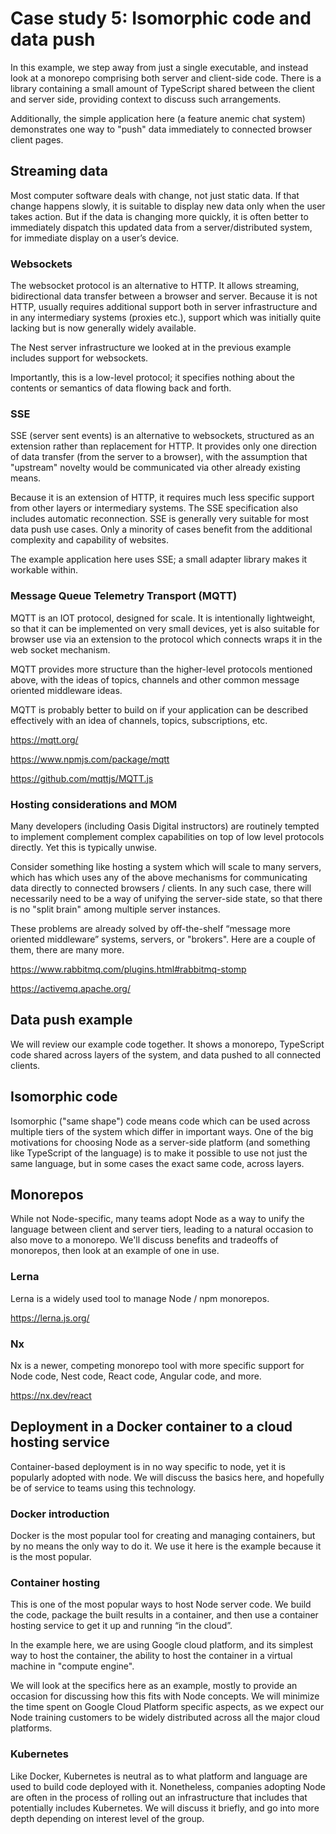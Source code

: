 # Case study 5: Isomorphic code and data push

In this example, we step away from just a single executable, and instead look at
a monorepo comprising both server and client-side code. There is a library
containing a small amount of TypeScript shared between the client and server
side, providing context to discuss such arrangements.

Additionally, the simple application here (a feature anemic chat system)
demonstrates one way to "push" data immediately to connected browser client
pages.

## Streaming data

Most computer software deals with change, not just static data. If that change
happens slowly, it is suitable to display new data only when the user takes
action. But if the data is changing more quickly, it is often better to
immediately dispatch this updated data from a server/distributed system, for
immediate display on a user’s device.

### Websockets

The websocket protocol is an alternative to HTTP. It allows streaming,
bidirectional data transfer between a browser and server. Because it is not
HTTP, usually requires additional support both in server infrastructure and in
any intermediary systems (proxies etc.), support which was initially quite
lacking but is now generally widely available.

The Nest server infrastructure we looked at in the previous example includes
support for websockets.

Importantly, this is a low-level protocol; it specifies nothing about the
contents or semantics of data flowing back and forth.

### SSE

SSE (server sent events) is an alternative to websockets, structured as an
extension rather than replacement for HTTP. It provides only one direction of
data transfer (from the server to a browser), with the assumption that
"upstream" novelty would be communicated via other already existing means.

Because it is an extension of HTTP, it requires much less specific support from
other layers or intermediary systems. The SSE specification also includes
automatic reconnection. SSE is generally very suitable for most data push use
cases. Only a minority of cases benefit from the additional complexity
and capability of websites.

The example application here uses SSE; a small adapter library makes it workable
within.

### Message Queue Telemetry Transport (MQTT)

MQTT is an IOT protocol, designed for scale. It is intentionally lightweight, so
that it can be implemented on very small devices, yet is also suitable for
browser use via an extension to the protocol which connects wraps it in the web
socket mechanism.

MQTT provides more structure than the higher-level protocols mentioned above,
with the ideas of topics, channels and other common message oriented middleware
ideas.

MQTT is probably better to build on if your application can be described
effectively with an idea of channels, topics, subscriptions, etc.

https://mqtt.org/

https://www.npmjs.com/package/mqtt

https://github.com/mqttjs/MQTT.js

### Hosting considerations and MOM

Many developers (including Oasis Digital instructors) are routinely tempted to
implement complement complex capabilities on top of low level protocols
directly. Yet this is typically unwise.

Consider something like hosting a system which will scale to many servers, which
has which uses any of the above mechanisms for communicating data directly to
connected browsers / clients. In any such case, there will necessarily need to
be a way of unifying the server-side state, so that there is no "split brain"
among multiple server instances.

These problems are already solved by off-the-shelf “message more oriented
middleware” systems, servers, or "brokers". Here are a couple of them, there are
many more.

https://www.rabbitmq.com/plugins.html#rabbitmq-stomp

https://activemq.apache.org/

## Data push example

We will review our example code together. It shows a monorepo, TypeScript code
shared across layers of the system, and data pushed to all connected clients.

## Isomorphic code

Isomorphic ("same shape") code means code which can be used across multiple
tiers of the system which differ in important ways. One of the big motivations
for choosing Node as a server-side platform (and something like TypeScript of
the language) is to make it possible to use not just the same language, but in
some cases the exact same code, across layers.

## Monorepos

While not Node-specific, many teams adopt Node as a way to unify the language
between client and server tiers, leading to a natural occasion to also move to a
monorepo. We'll discuss benefits and tradeoffs of monorepos, then look at an
example of one in use.

### Lerna

Lerna is a widely used tool to manage Node / npm monorepos.

https://lerna.js.org/

### Nx

Nx is a newer, competing monorepo tool with more specific support for Node code,
Nest code, React code, Angular code, and more.

https://nx.dev/react

## Deployment in a Docker container to a cloud hosting service

Container-based deployment is in no way specific to node, yet it is popularly
adopted with node. We will discuss the basics here, and hopefully be of service
to teams using this technology.

### Docker introduction

Docker is the most popular tool for creating and managing containers, but by no
means the only way to do it. We use it here is the example because it is the
most popular.

### Container hosting

This is one of the most popular ways to host Node server code. We build the
code, package the built results in a container, and then use a container hosting
service to get it up and running “in the cloud”.

In the example here, we are using Google cloud platform, and its simplest way to
host the container, the ability to host the container in a virtual machine in
"compute engine".

We will look at the specifics here as an example, mostly to provide an occasion
for discussing how this fits with Node concepts. We will minimize the time spent
on Google Cloud Platform specific aspects, as we expect our Node training
customers to be widely distributed across all the major cloud platforms.

### Kubernetes

Like Docker, Kubernetes is neutral as to what platform and language are used to
build code deployed with it. Nonetheless, companies adopting Node are often in
the process of rolling out an infrastructure that includes that potentially
includes Kubernetes. We will discuss it briefly, and go into more depth
depending on interest level of the group.
